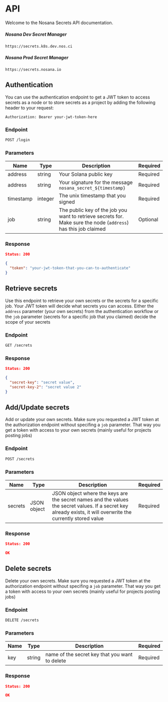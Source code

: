 # API

Welcome to the Nosana Secrets API documentation.
##### Nosana Dev Secret Manager
`https://secrets.k8s.dev.nos.ci`

##### Nosana Prod Secret Manager
`https://secrets.nosana.io`

## Authentication
You can use the authentication endpoint to get a JWT token to access secrets as a node or to store secrets as a project by adding the following header to your request:
``` headers
Authorization: Bearer your-jwt-token-here
```

### Endpoint
``` sh
POST /login
```
### Parameters

| Name      | Type    | Description                                                                                                     | Required |
|-----------|---------|-----------------------------------------------------------------------------------------------------------------|----------|
| address   | string  | Your Solana public key                                                                                          | Required |
| address   | string  | Your signature for the message `nosana_secret_${timestamp}`                                                     | Required |
| timestamp | integer | The unix timestamp that you signed                                                                              | Required |
| job       | string  | The public key of the job you want to retrieve secrets for. Make sure the node (`address`) has this job claimed | Optional |

### Response
``` json
Status: 200

{
  "token": "your-jwt-token-that-you-can-to-authenticate"
}
```

## Retrieve secrets
Use this endpoint to retrieve your own secrets or the secrets for a specific job. Your JWT token will decide what secrets you can access.
Either the `address` parameter (your own secrets) from the authentication workflow or the `job` parameter (secrets for a specific job that you claimed) decide the scope of your secrets

### Endpoint
``` sh
GET /secrets
```
### Response
``` json
Status: 200

{
  "secret-key": "secret value",
  "secret-key-2": "secret value 2"
}
```

## Add/Update secrets
Add or update your own secrets. Make sure you requested a JWT token at the authorization endpoint without specifing a `job` parameter.
That way you get a token with access to your own secrets (mainly useful for projects posting jobs)

### Endpoint
``` sh
POST /secrets
```
### Parameters

| Name      | Type         | Description                                                                                                                                                    | Required |
|-----------|--------------|----------------------------------------------------------------------------------------------------------------------------------------------------------------|----------|
| secrets   | JSON object  | JSON object where the keys are the secret names and the values the secret values. If a secret key already exists, it will overwrite the currently stored value | Required |

### Response
``` json
Status: 200

OK
```

## Delete secrets
Delete your own secrets. Make sure you requested a JWT token at the authorization endpoint without specifing a `job` parameter.
That way you get a token with access to your own secrets (mainly useful for projects posting jobs)

### Endpoint
``` sh
DELETE /secrets
```
### Parameters

| Name      | Type         | Description                                    | Required |
|-----------|--------------|------------------------------------------------|----------|
| key       | string       | name of the secret key that you want to delete | Required |

### Response
``` json
Status: 200

OK
```
